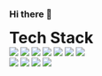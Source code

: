 ### Hi there 👋

<div>
  <h1 style="margin:0 auto;">Tech Stack</h1>  
</div>

<div style="width:100%;">
  <div>
    <img src="https://img.shields.io/badge/-java-important"/> <img src="https://img.shields.io/badge/-spring-red"/> <img src="https://img.shields.io/badge/-javascript-yellow"/> <img src="https://img.shields.io/badge/-HTML-green"/> <img src="https://img.shields.io/badge/-CSS-violet"/> <img src="https://img.shields.io/badge/-Oracle-orange"/> <img src="https://img.shields.io/badge/-MySQL-navy"/>
  </div>
  
  <div style="margin: 0 auto;">
    <img src="https://img.shields.io/badge/-JPA-gray"/> <img src="https://img.shields.io/badge/-C-blue"/> <img src="https://img.shields.io/badge/-C++-blue"/> <img src="https://img.shields.io/badge/-Linux-black"/>

  </div>
</div>


<!--
**chungdk1993/chungdk1993** is a ✨ _special_ ✨ repository because its `README.md` (this file) appears on your GitHub profile.

Here are some ideas to get you started:

- 🔭 I’m currently working on ...
- 🌱 I’m currently learning ...
- 👯 I’m looking to collaborate on ...
- 🤔 I’m looking for help with ...
- 💬 Ask me about ...
- 📫 How to reach me: ...
- 😄 Pronouns: ...
- ⚡ Fun fact: ...
-->
